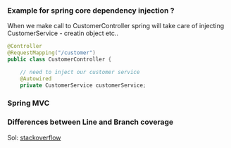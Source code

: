 ### Example for spring core dependency injection ?
When we make call to CustomerController spring will take care of injecting CustomerService - creatin object etc..

```java
@Controller
@RequestMapping("/customer")
public class CustomerController {

	// need to inject our customer service
	@Autowired
	private CustomerService customerService;

```

### Spring MVC

### Differences between Line and Branch coverage
Sol:  [stackoverflow](https://stackoverflow.com/questions/8229236/differences-between-line-and-branch-coverage)
